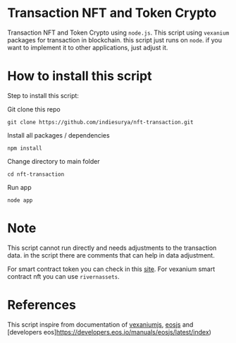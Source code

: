 # Transaction NFT and Token Crypto

Transaction NFT and Token Crypto using `node.js`. This script using `vexanium` packages for transaction in blockchain. this script just runs on `node`. if you want to implement it to other applications, just adjust it. 

# How to install this script

Step to install this script:

Git clone this repo

    git clone https://github.com/indiesurya/nft-transaction.git

Install all packages / dependencies

    npm install

Change directory to main folder

    cd nft-transaction

Run app

    node app

# Note

This script cannot run directly and needs adjustments to the transaction data. in the script there are comments that can help in data adjustment.

For smart contract token you can check in this [site](https://vexascan.com/tokens). For vexanium smart contract nft you can use `rivernassets`.

# References

This script inspire from documentation of [vexaniumjs](https://github.com/vexanium/vexaniumjs), [eosjs](https://github.com/EOSIO/eosjs) and [developers eos]https://developers.eos.io/manuals/eosjs/latest/index)